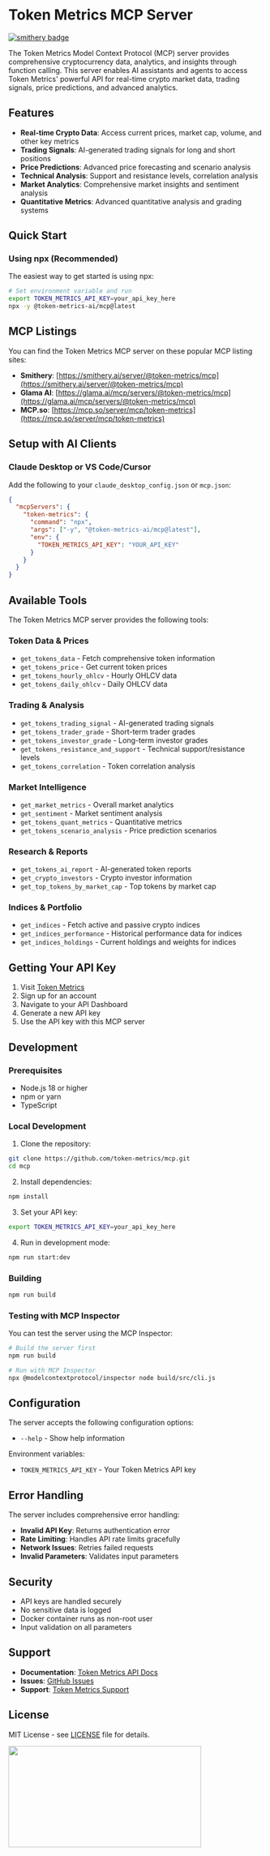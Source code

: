 # Token Metrics MCP Server

[![smithery badge](https://smithery.ai/badge/@token-metrics/mcp)](https://smithery.ai/server/@token-metrics/mcp)

The Token Metrics Model Context Protocol (MCP) server provides comprehensive cryptocurrency data, analytics, and insights through function calling. This server enables AI assistants and agents to access Token Metrics' powerful API for real-time crypto market data, trading signals, price predictions, and advanced analytics.

## Features

- **Real-time Crypto Data**: Access current prices, market cap, volume, and other key metrics
- **Trading Signals**: AI-generated trading signals for long and short positions
- **Price Predictions**: Advanced price forecasting and scenario analysis
- **Technical Analysis**: Support and resistance levels, correlation analysis
- **Market Analytics**: Comprehensive market insights and sentiment analysis
- **Quantitative Metrics**: Advanced quantitative analysis and grading systems

## Quick Start

### Using npx (Recommended)

The easiest way to get started is using npx:

```bash
# Set environment variable and run
export TOKEN_METRICS_API_KEY=your_api_key_here
npx -y @token-metrics-ai/mcp@latest
```

## MCP Listings

You can find the Token Metrics MCP server on these popular MCP listing sites:

- **Smithery**: [https://smithery.ai/server/@token-metrics/mcp](https://smithery.ai/server/@token-metrics/mcp)
- **Glama AI**: [https://glama.ai/mcp/servers/@token-metrics/mcp](https://glama.ai/mcp/servers/@token-metrics/mcp)
- **MCP.so**: [https://mcp.so/server/mcp/token-metrics](https://mcp.so/server/mcp/token-metrics)

## Setup with AI Clients

### Claude Desktop or VS Code/Cursor

Add the following to your `claude_desktop_config.json` or `mcp.json`:

```json
{
  "mcpServers": {
    "token-metrics": {
      "command": "npx",
      "args": ["-y", "@token-metrics-ai/mcp@latest"],
      "env": {
        "TOKEN_METRICS_API_KEY": "YOUR_API_KEY"
      }
    }
  }
}
```

## Available Tools

The Token Metrics MCP server provides the following tools:

### Token Data & Prices

- `get_tokens_data` - Fetch comprehensive token information
- `get_tokens_price` - Get current token prices
- `get_tokens_hourly_ohlcv` - Hourly OHLCV data
- `get_tokens_daily_ohlcv` - Daily OHLCV data

### Trading & Analysis

- `get_tokens_trading_signal` - AI-generated trading signals
- `get_tokens_trader_grade` - Short-term trader grades
- `get_tokens_investor_grade` - Long-term investor grades
- `get_tokens_resistance_and_support` - Technical support/resistance levels
- `get_tokens_correlation` - Token correlation analysis

### Market Intelligence

- `get_market_metrics` - Overall market analytics
- `get_sentiment` - Market sentiment analysis
- `get_tokens_quant_metrics` - Quantitative metrics
- `get_tokens_scenario_analysis` - Price prediction scenarios

### Research & Reports

- `get_tokens_ai_report` - AI-generated token reports
- `get_crypto_investors` - Crypto investor information
- `get_top_tokens_by_market_cap` - Top tokens by market cap

### Indices & Portfolio

- `get_indices` - Fetch active and passive crypto indices
- `get_indices_performance` - Historical performance data for indices
- `get_indices_holdings` - Current holdings and weights for indices

## Getting Your API Key

1. Visit [Token Metrics](https://app.tokenmetrics.com/en)
2. Sign up for an account
3. Navigate to your API Dashboard
4. Generate a new API key
5. Use the API key with this MCP server

## Development

### Prerequisites

- Node.js 18 or higher
- npm or yarn
- TypeScript

### Local Development

1. Clone the repository:

```bash
git clone https://github.com/token-metrics/mcp.git
cd mcp
```

2. Install dependencies:

```bash
npm install
```

3. Set your API key:

```bash
export TOKEN_METRICS_API_KEY=your_api_key_here
```

4. Run in development mode:

```bash
npm run start:dev
```

### Building

```bash
npm run build
```

### Testing with MCP Inspector

You can test the server using the MCP Inspector:

```bash
# Build the server first
npm run build

# Run with MCP Inspector
npx @modelcontextprotocol/inspector node build/src/cli.js
```

## Configuration

The server accepts the following configuration options:

- `--help` - Show help information

Environment variables:

- `TOKEN_METRICS_API_KEY` - Your Token Metrics API key

## Error Handling

The server includes comprehensive error handling:

- **Invalid API Key**: Returns authentication error
- **Rate Limiting**: Handles API rate limits gracefully
- **Network Issues**: Retries failed requests
- **Invalid Parameters**: Validates input parameters

## Security

- API keys are handled securely
- No sensitive data is logged
- Docker container runs as non-root user
- Input validation on all parameters

## Support

- **Documentation**: [Token Metrics API Docs](https://developer.tokenmetrics.com)
- **Issues**: [GitHub Issues](https://github.com/token-metrics/mcp/issues)
- **Support**: [Token Metrics Support](https://www.tokenmetrics.com/contact-us)

## License

MIT License - see [LICENSE](LICENSE) file for details.

<a href="https://glama.ai/mcp/servers/@token-metrics/mcp">
  <img width="380" height="200" src="https://glama.ai/mcp/servers/@token-metrics/mcp/badge" />
</a>

